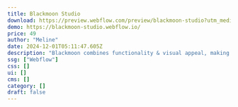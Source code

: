 ```yaml
---
title: Blackmoon Studio
download: https://preview.webflow.com/preview/blackmoon-studio?utm_medium=preview_link&utm_source=designer&utm_content=blackmoon-studio&preview=2d5b1c431267752d970fdac456f72b87&workflow=preview
demo: https://blackmoon-studio.webflow.io/
price: 49
author: "Meline"
date: 2024-12-01T05:11:47.605Z
description: "Blackmoon combines functionality & visual appeal, making it the perfect solution for design studios & freelancers. It allows you to present your work & services with style and professionalism, giving your portfolio the attention it deserves"
ssg: ["Webflow"]
css: []
ui: []
cms: []
category: []
draft: false
---
```

